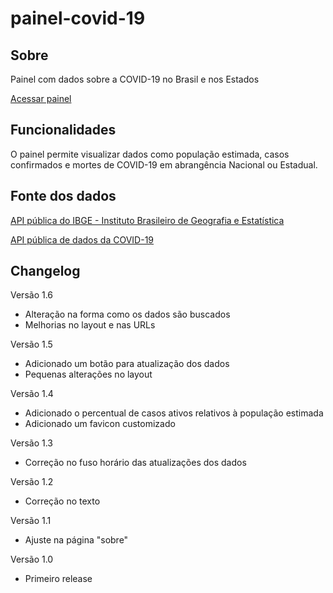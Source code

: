 # painel-covid-19

## Sobre
Painel com dados sobre a COVID-19 no Brasil e nos Estados

[Acessar painel](https://painel-covid-19.vercel.app/)

## Funcionalidades
O painel permite visualizar dados como população estimada, casos confirmados e mortes de COVID-19 em abrangência Nacional ou Estadual.

## Fonte dos dados
[API pública do IBGE - Instituto Brasileiro de Geografia e Estatística](https://servicodados.ibge.gov.br/api/docs/projecoes)

[API pública de dados da COVID-19](https://covid19-brazil-api-docs.vercel.app/)

## Changelog

Versão 1.6
* Alteração na forma como os dados são buscados
* Melhorias no layout e nas URLs

Versão 1.5
* Adicionado um botão para atualização dos dados
* Pequenas alterações no layout

Versão 1.4
* Adicionado o percentual de casos ativos relativos à população estimada
* Adicionado um favicon customizado

Versão 1.3
* Correção no fuso horário das atualizações dos dados

Versão 1.2
* Correção no texto

Versão 1.1
* Ajuste na página "sobre"

Versão 1.0
* Primeiro release